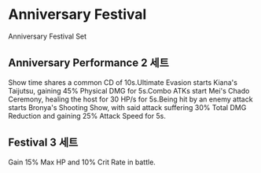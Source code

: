 # Anniversary Festival

Anniversary Festival Set

## Anniversary Performance 2 세트

Show time shares a common CD of 10s.Ultimate Evasion starts Kiana's Taijutsu, gaining 45% Physical DMG for 5s.Combo ATKs start Mei's Chado Ceremony, healing the host for 30 HP/s for 5s.Being hit by an enemy attack starts Bronya's Shooting Show, with said attack suffering 30% Total DMG Reduction and gaining 25% Attack Speed for 5s.

## Festival 3 세트

Gain 15% Max HP and 10% Crit Rate in battle.

